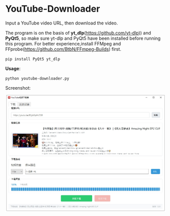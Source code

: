 # YouTube-Downloader

Input a YouTube video URL, then download the video.

The program is on the basis of **yt_dlp**(https://github.com/yt-dlp)) and **PyQt5**, so make sure yt-dlp and PyQt5 have been installed before running this program.
For better experience,install FFMpeg and FFprobe(https://github.com/BtbN/FFmpeg-Builds) first.


```
pip install PyQt5 yt_dlp
```

**Usage**:

```
python youtube-downloader.py
```

Screenshot:

![screenshot](/assets/screenshot.png)
